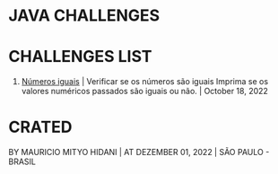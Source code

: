 # JAVA CHALLENGES

# CHALLENGES LIST
1. [Números iguais]() | Verificar se os números são iguais Imprima se os valores numéricos passados são iguais ou não. | October 18, 2022

# CRATED
BY MAURICIO MITYO HIDANI | AT DEZEMBER 01, 2022 | SÃO PAULO - BRASIL